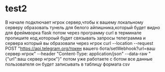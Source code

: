 # test2
В начале подключает нгрок сервер,чтобы к вашему локальному серверу образовать тунель для белого айпишника,который будет видно для фреймворка flask
потом через программу curl в терминале пропишите код,котороый будет связывать запросы телеграмма и сервера который вы образовали через нгрок
curl --location --request POST "https://api.telegram.org/токен вашего бота/setWebhook?url=ваш сервер нгрок" --header "Content-Type: application/json" --data-raw "{"url":ваш сервер нгрок"}"
потом уже работаете с ботом
все данные пользователя он будет записывать в таблицу формата csv
